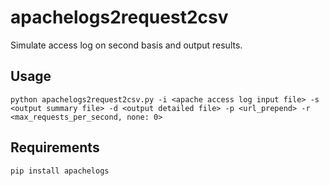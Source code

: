 # apachelogs2request2csv

Simulate access log on second basis and output results.

## Usage
```
python apachelogs2request2csv.py -i <apache access log input file> -s <output summary file> -d <output detailed file> -p <url_prepend> -r <max_requests_per_second, none: 0>
```

## Requirements 
```
pip install apachelogs
```
